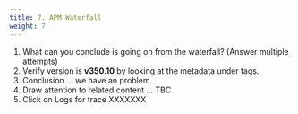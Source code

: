 ```yaml
---
title: 7. APM Waterfall
weight: 7
---
```


1. What can you conclude is going on from the waterfall? (Answer multiple attempts)
2. Verify version is **v350.10** by looking at the metadata under tags.
3. Conclusion ... we have an problem.
4. Draw attention to related content ... TBC
5. Click on Logs for trace XXXXXXX
